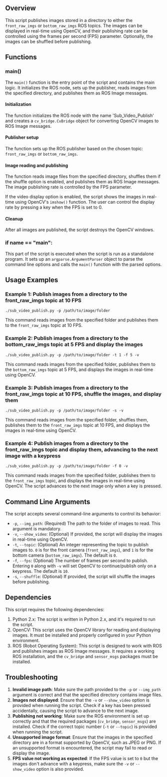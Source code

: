 ## Overview

This script publishes images stored in a directory to either the `front_raw_imgs` or `bottom_raw_imgs` ROS topics. The images can be displayed in real-time using OpenCV, and their publishing rate can be controlled using the frames per second (FPS) parameter. Optionally, the images can be shuffled before publishing.

## Functions

### main()

The `main()` function is the entry point of the script and contains the main logic. It initializes the ROS node, sets up the publisher, reads images from the specified directory, and publishes them as ROS Image messages.

#### Initialization

The function initializes the ROS node with the name 'Sub_Video_Publish' and creates a `cv_bridge.CvBridge` object for converting OpenCV images to ROS Image messages.

#### Publisher setup

The function sets up the ROS publisher based on the chosen topic: `front_raw_imgs` or `bottom_raw_imgs`.

#### Image reading and publishing

The function reads image files from the specified directory, shuffles them if the shuffle option is enabled, and publishes them as ROS Image messages. The image publishing rate is controlled by the FPS parameter.

If the video display option is enabled, the script shows the images in real-time using OpenCV's `imshow()` function. The user can control the display rate by pressing a key when the FPS is set to 0.

#### Cleanup

After all images are published, the script destroys the OpenCV windows.

### if **name** == "**main**":

This part of the script is executed when the script is run as a standalone program. It sets up an `argparse.ArgumentParser` object to parse the command line options and calls the `main()` function with the parsed options.

## Usage Examples

### Example 1: Publish images from a directory to the front_raw_imgs topic at 10 FPS
```
./sub_video_publish.py -p /path/to/image/folder
```
This command reads images from the specified folder and publishes them to the `front_raw_imgs` topic at 10 FPS.

### Example 2: Publish images from a directory to the bottom_raw_imgs topic at 5 FPS and display the images
```
./sub_video_publish.py -p /path/to/image/folder -t 1 -f 5 -v
```
This command reads images from the specified folder, publishes them to the `bottom_raw_imgs` topic at 5 FPS, and displays the images in real-time using OpenCV.

### Example 3: Publish images from a directory to the front_raw_imgs topic at 10 FPS, shuffle the images, and display them
```
./sub_video_publish.py -p /path/to/image/folder -s -v
```
This command reads images from the specified folder, shuffles them, publishes them to the `front_raw_imgs` topic at 10 FPS, and displays the images in real-time using OpenCV.

### Example 4: Publish images from a directory to the front_raw_imgs topic and display them, advancing to the next image with a keypress
```
./sub_video_publish.py -p /path/to/image/folder -f 0 -v
```
This command reads images from the specified folder, publishes them to the `front_raw_imgs` topic, and displays the images in real-time using OpenCV. The script advances to the next image only when a key is pressed.

## Command Line Arguments

The script accepts several command-line arguments to control its behavior:

-   `-p`, `--img_path`: (Required) The path to the folder of images to read. This argument is mandatory.
-   `-v`, `--show_video`: (Optional) If provided, the script will display the images in real-time using OpenCV.
-   `-t`, `--topic`: (Optional) An integer representing the topic to publish images to. `0` is for the front camera (`front_raw_imgs`), and `1` is for the bottom camera (`bottom_raw_imgs`). The default is `0`.
-   `-f`, `--fps`: (Optional) The number of frames per second to publish. Entering `0` along with `-v` will set OpenCV to continue/publish only on a keypress. The default is `10`.
-   `-s`, `--shuffle`: (Optional) If provided, the script will shuffle the images before publishing.

## Dependencies

This script requires the following dependencies:

1.  Python 2.x: The script is written in Python 2.x, and it's required to run the script.
2.  OpenCV: This script uses the OpenCV library for reading and displaying images. It must be installed and properly configured in your Python environment.
3.  ROS (Robot Operating System): This script is designed to work with ROS and publishes images as ROS Image messages. It requires a working ROS installation, and the `cv_bridge` and `sensor_msgs` packages must be installed.

## Troubleshooting

1.  **Invalid image path**: Make sure the path provided to the `-p` or `--img_path` argument is correct and that the specified directory contains image files.
2.  **Images not displayed**: Ensure that the `-v` or `--show_video` option is provided when running the script. Check if a key has been pressed accidentally, causing the script to advance to the next image.
3.  **Publishing not working**: Make sure the ROS environment is set up correctly and that the required packages (`cv_bridge`, `sensor_msgs`) are installed. Check if the correct topic number (`-t` or `--topic`) is provided when running the script.
4.  **Unsupported image format**: Ensure that the images in the specified directory are in a format supported by OpenCV, such as JPEG or PNG. If an unsupported format is encountered, the script may fail to read or display the image.
5.  **FPS value not working as expected**: If the FPS value is set to `0` but the images don't advance with a keypress, make sure the `-v` or `--show_video` option is also provided.